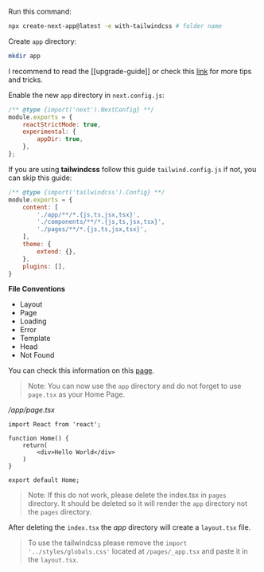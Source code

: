Run this command:
```sh
npx create-next-app@latest -e with-tailwindcss # folder name
```

Create `app` directory:
```sh
mkdir app
```

I recommend to read the [[upgrade-guide]] or check this [link](https://beta.nextjs.org/docs/upgrade-guide) for more tips and tricks.

Enable the new `app` directory in `next.config.js`:
```js
/** @type {import('next').NextConfig} **/
module.exports = {
	reactStrictMode: true,
	experimental: {
		appDir: true,
	},
};
```

If you are using **tailwindcss** follow this guide `tailwind.config.js` if not, you can skip this guide:
```js
/** @type {import('tailwindcss').Config} **/
module.exports = {
	content: [
		'./app/**/*.{js,ts,jsx,tsx}',
		'./components/**/*.{js,ts,jsx,tsx}',
		'./pages/**/*.{js,ts,jsx,tsx}',
	],
	theme: {
		extend: {},
	},
	plugins: [],
}
```

**File Conventions**
- Layout
- Page
- Loading
- Error
- Template
- Head
- Not Found

You can check this information on this [page](https://beta.nextjs.org/docs/api-reference/file-conventions/layout).

> Note: You can now use the `app` directory and do not forget to use `page.tsx` as your Home Page.

*/app/page.tsx*
```tsx
import React from 'react';

function Home() {
	return(
		<div>Hello World</div>
	)
}

export default Home;
```

> Note: If this do not work, please delete the index.tsx in `pages` directory. It should be deleted so it will render the `app` directory not the `pages` directory.

After deleting the `index.tsx` the *app* directory will create a `layout.tsx` file.

> To use the tailwindcss please remove the `import '../styles/globals.css'` located at `/pages/_app.tsx` and paste it in the `layout.tsx`.